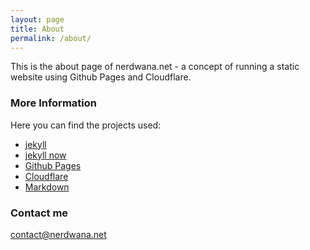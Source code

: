 ```yaml
---
layout: page
title: About
permalink: /about/
---
```


This is the about page of nerdwana.net - a concept of running a static website using Github Pages and Cloudflare.

### More Information

Here you can find the projects used:
- [jekyll](https://jekyllrb.com)
- [jekyll now](https://github.com/barryclark/jekyll-now)
- [Github Pages](https://pages.github.com)
- [Cloudflare](https://www.cloudflare.com)
- [Markdown](https://www.markdownguide.org)

### Contact me

[contact@nerdwana.net](mailto:contact@nerdwana.net)
